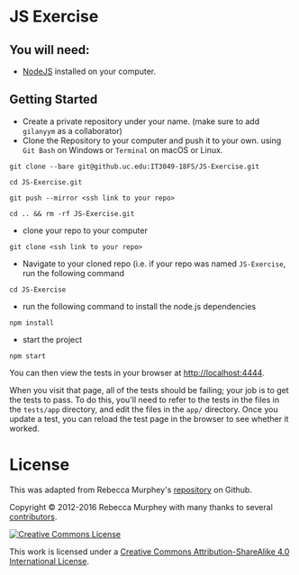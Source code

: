 # JS Exercise

## You will need:
- [NodeJS](https://nodejs.org/) installed on your computer.

## Getting Started
- Create a private repository under your name. (make sure to add `gilanyym` as a collaborator)
- Clone the Repository to your computer and push it to your own.
using `Git Bash` on Windows or `Terminal` on macOS or Linux.
```
git clone --bare git@github.uc.edu:IT3049-18FS/JS-Exercise.git
```
```
cd JS-Exercise.git
```
```
git push --mirror <ssh link to your repo>
```
```
cd .. && rm -rf JS-Exercise.git
```
- clone your repo to your computer
```
git clone <ssh link to your repo>
```
- Navigate to your cloned repo (i.e. if your repo was named `JS-Exercise`, run the following command
```
cd JS-Exercise
```
- run the following command to install the node.js dependencies
```
npm install
```
- start the project
```
npm start
```

You can then view the tests in your browser at
[http://localhost:4444](http://localhost:4444).

When you visit that page, all of the tests should be failing; your job is to
get the tests to pass. To do this, you'll need to refer to the tests in the
files in the `tests/app` directory, and edit the files in the `app/` directory.
Once you update a test, you can reload the test page in the browser to see
whether it worked.


# License

This was adapted from Rebecca Murphey's [repository](https://github.com/rmurphey/js-assessmenton) on Github.

Copyright &copy; 2012-2016 Rebecca Murphey with many thanks to several
[contributors](https://github.com/rmurphey/js-assessment/graphs/contributors).

<a rel="license" href="http://creativecommons.org/licenses/by-sa/4.0/"><img alt="Creative Commons License" style="border-width:0" src="https://i.creativecommons.org/l/by-sa/4.0/88x31.png" /></a>

This work is licensed under a <a rel="license" href="http://creativecommons.org/licenses/by-sa/4.0/">Creative Commons Attribution-ShareAlike 4.0 International License</a>.
